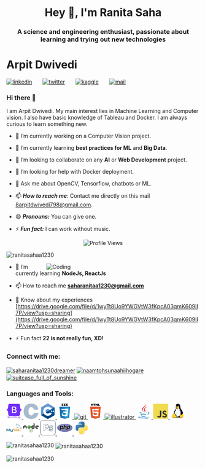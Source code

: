 <h1 align="center">Hey 👋, I'm Ranita Saha</h1>
<h3 align="center">A science and engineering enthusiast, passionate about learning and trying out new technologies</h3>

# Arpit Dwivedi

[![linkedin](https://github.com/arpit-dwivedi/arpit-dwivedi.github.io/blob/master/assets/img/Webp.net-resizeimage.png)](https://www.linkedin.com/in/dwivedi-arpit/)&nbsp;&nbsp;&nbsp;&nbsp;&nbsp;&nbsp;&nbsp;[![twitter](https://github.com/arpit-dwivedi/arpit-dwivedi.github.io/blob/master/assets/img/ttt.png)](https://twitter.com/sdwivediarpit)&nbsp;&nbsp;&nbsp;&nbsp;&nbsp;&nbsp;&nbsp;[![kaggle](https://github.com/arpit-dwivedi/arpit-dwivedi/blob/master/kaggle.png)](https://www.kaggle.com/arpitdw)&nbsp;&nbsp;&nbsp;&nbsp;&nbsp;&nbsp;&nbsp;[![mail](https://github.com/arpit-dwivedi/arpit-dwivedi/blob/master/m1.png)](mailto:8arpitdwivedi798@gmail.com)

### Hi there 👋

I am Arpit Dwivedi. My main interest lies in Machine Learning and Computer vision. I also have basic knowledge of Tableau and Docker. I am always curious to learn something new.



- 🔭 I’m currently working on a Computer Vision project.

- 🌱 I’m currently learning **best practices for ML** and **Big Data**.

- 👯 I’m looking to collaborate on any **AI** or **Web Development** project.

- 🤔 I’m looking for help with Docker deployment.

- 💬 Ask me about OpenCV, Tensorflow, chatbots or ML.

- 📫 ***How to reach me***: Contact me directly on this mail [8arpitdwivedi798@gmail.com](mailto:8arpitdwivedi798@gmail.com).

- 😄 ***Pronouns:*** You can give one.

- ⚡ ***Fun fact:*** I can work without music. 


<p align="center"> <img src="https://komarev.com/ghpvc/?username=arpit-dwivedi&label=Views&color=blue&style=plastic" alt="Profile Views" /> </p>


<p align="left"> <img src="https://komarev.com/ghpvc/?username=ranitasahaa1230&label=Profile%20views&color=0e75b6&style=flat" alt="ranitasahaa1230" /> </p>
<img align="right" alt="Coding" width="400" src="https://cdn.dribbble.com/users/2646423/screenshots/5507196/computer.gif">

- 🌱 I’m currently learning **NodeJs, ReactJs**

- 📫 How to reach me **saharanitaa1230@gmail.com**

- 📄 Know about my experiences [https://drive.google.com/file/d/1wyTt8Uo9YWGVtW3fKpcA03qmK609lI7P/view?usp=sharing](https://drive.google.com/file/d/1wyTt8Uo9YWGVtW3fKpcA03qmK609lI7P/view?usp=sharing)

- ⚡ Fun fact **22 is not really fun, XD!**

<h3 align="left">Connect with me:</h3>
<p align="left">
<a href="https://linkedin.com/in/saharanitaa1230dreamer" target="blank"><img align="center" src="https://cdn.jsdelivr.net/npm/simple-icons@3.0.1/icons/linkedin.svg" alt="saharanitaa1230dreamer" height="30" width="40" /></a>
<a href="https://fb.com/naamtohsunaahiihogare" target="blank"><img align="center" src="https://cdn.jsdelivr.net/npm/simple-icons@3.0.1/icons/facebook.svg" alt="naamtohsunaahiihogare" height="30" width="40" /></a>
<a href="https://instagram.com/suitcase_full_of_sunshine" target="blank"><img align="center" src="https://cdn.jsdelivr.net/npm/simple-icons@3.0.1/icons/instagram.svg" alt="suitcase_full_of_sunshine" height="30" width="40" /></a>
</p>

<h3 align="left">Languages and Tools:</h3>
<p align="left"> <a href="https://getbootstrap.com" target="_blank"> <img src="https://raw.githubusercontent.com/devicons/devicon/master/icons/bootstrap/bootstrap-plain-wordmark.svg" alt="bootstrap" width="40" height="40"/> </a> <a href="https://www.cprogramming.com/" target="_blank"> <img src="https://raw.githubusercontent.com/devicons/devicon/master/icons/c/c-original.svg" alt="c" width="40" height="40"/> </a> <a href="https://www.w3schools.com/cpp/" target="_blank"> <img src="https://raw.githubusercontent.com/devicons/devicon/master/icons/cplusplus/cplusplus-original.svg" alt="cplusplus" width="40" height="40"/> </a> <a href="https://www.w3schools.com/css/" target="_blank"> <img src="https://raw.githubusercontent.com/devicons/devicon/master/icons/css3/css3-original-wordmark.svg" alt="css3" width="40" height="40"/> </a> <a href="https://git-scm.com/" target="_blank"> <img src="https://www.vectorlogo.zone/logos/git-scm/git-scm-icon.svg" alt="git" width="40" height="40"/> </a> <a href="https://www.w3.org/html/" target="_blank"> <img src="https://raw.githubusercontent.com/devicons/devicon/master/icons/html5/html5-original-wordmark.svg" alt="html5" width="40" height="40"/> </a> <a href="https://www.adobe.com/in/products/illustrator.html" target="_blank"> <img src="https://www.vectorlogo.zone/logos/adobe_illustrator/adobe_illustrator-icon.svg" alt="illustrator" width="40" height="40"/> </a> <a href="https://www.java.com" target="_blank"> <img src="https://raw.githubusercontent.com/devicons/devicon/master/icons/java/java-original.svg" alt="java" width="40" height="40"/> </a> <a href="https://developer.mozilla.org/en-US/docs/Web/JavaScript" target="_blank"> <img src="https://raw.githubusercontent.com/devicons/devicon/master/icons/javascript/javascript-original.svg" alt="javascript" width="40" height="40"/> </a> <a href="https://www.linux.org/" target="_blank"> <img src="https://raw.githubusercontent.com/devicons/devicon/master/icons/linux/linux-original.svg" alt="linux" width="40" height="40"/> </a> <a href="https://www.mysql.com/" target="_blank"> <img src="https://raw.githubusercontent.com/devicons/devicon/master/icons/mysql/mysql-original-wordmark.svg" alt="mysql" width="40" height="40"/> </a> <a href="https://nodejs.org" target="_blank"> <img src="https://raw.githubusercontent.com/devicons/devicon/master/icons/nodejs/nodejs-original-wordmark.svg" alt="nodejs" width="40" height="40"/> </a> <a href="https://www.photoshop.com/en" target="_blank"> <img src="https://raw.githubusercontent.com/devicons/devicon/master/icons/photoshop/photoshop-line.svg" alt="photoshop" width="40" height="40"/> </a> <a href="https://www.php.net" target="_blank"> <img src="https://raw.githubusercontent.com/devicons/devicon/master/icons/php/php-original.svg" alt="php" width="40" height="40"/> </a> <a href="https://www.python.org" target="_blank"> <img src="https://raw.githubusercontent.com/devicons/devicon/master/icons/python/python-original.svg" alt="python" width="40" height="40"/> </a> </p>

<p><img align="left" src="https://github-readme-stats.vercel.app/api/top-langs?username=ranitasahaa1230&show_icons=true&locale=en&layout=compact" alt="ranitasahaa1230" /></p>

<p>&nbsp;<img align="center" src="https://github-readme-stats.vercel.app/api?username=ranitasahaa1230&show_icons=true&locale=en" alt="ranitasahaa1230" /></p>

<p><img align="center" src="https://github-readme-streak-stats.herokuapp.com/?user=ranitasahaa1230&" alt="ranitasahaa1230" /></p>

